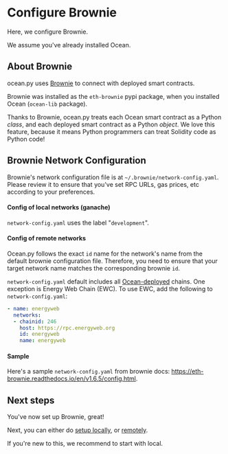 <!--
Copyright 2022 Ocean Protocol Foundation
SPDX-License-Identifier: Apache-2.0
-->

# Configure Brownie

Here, we configure Brownie.

We assume you've already installed Ocean.

## About Brownie

ocean.py uses [Brownie](https://eth-brownie.readthedocs.io/en/latest/) to connect with deployed smart contracts.

Brownie was installed as the `eth-brownie` pypi package, when you installed Ocean (`ocean-lib` package).

Thanks to Brownie, ocean.py treats each Ocean smart contract as a Python _class_, and each deployed smart contract as a Python _object_. We love this feature, because it means Python programmers can treat Solidity code as Python code!

## Brownie Network Configuration

Brownie's network configuration file is at `~/.brownie/network-config.yaml`. Please review it to ensure that you've set RPC URLs, gas prices, etc according to your preferences.

#### Config of local networks (ganache)

`network-config.yaml` uses the label  "`development`".

#### Config of remote networks

Ocean.py follows the exact `id` name for the network's name from the default brownie configuration file. Therefore, you need to ensure that your target network name matches the corresponding brownie `id`.

`network-config.yaml` default includes all [Ocean-deployed](https://docs.oceanprotocol.com/core-concepts/networks) chains. One exception is Energy Web Chain (EWC). To use EWC, add the following to `network-config.yaml`:
```yaml
- name: energyweb
  networks:
  - chainid: 246
    host: https://rpc.energyweb.org
    id: energyweb
    name: energyweb
```

#### Sample

Here's a sample `network-config.yaml` from brownie docs: https://eth-brownie.readthedocs.io/en/v1.6.5/config.html.


## Next steps

You've now set up Brownie, great!

Next, you can either do [setup locally](setup-local.md), or [remotely](setup-remote.md).

If you're new to this, we recommend to start with local.

